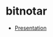 bitnotar
========

* [Presentation](https://docs.google.com/presentation/pub?id=1qS8zFR5TLxRtVAV6qzBOTHMy4_wlWh69t_FQMTmpg48&start=false&loop=false&delayms=3000)
